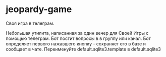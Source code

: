 # jeopardy-game
 Своя игра в телеграм. 
 
Небольшая утилита, написанная за один вечер для Своей Игры с помощью телеграм. Бот постит вопросы в в группу или канал. Бот определяет первого нажавшего кнопку - сохраняет его в базе и сообщает в чате.
Переименуйте default.sqlite3.template в default.sqlite3